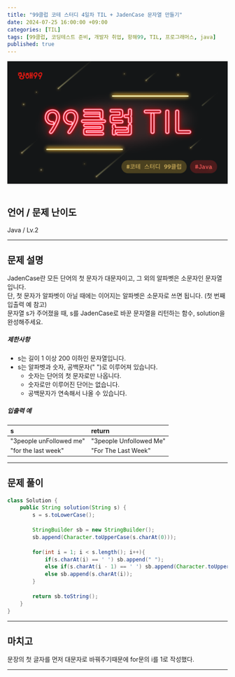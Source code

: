 ```yaml
---
title: "99클럽 코테 스터디 4일차 TIL + JadenCase 문자열 만들기"
date: 2024-07-25 16:00:00 +09:00
categories: [TIL]
tags: [99클럽, 코딩테스트 준비, 개발자 취업, 항해99, TIL, 프로그래머스, java]
published: true
---
```


![99club](/assets/img/java/til/99club_1.png)<br/><br/>

## **언어 / 문제 난이도** ##
Java / Lv.2

------

## **문제 설명** ##
JadenCase란 모든 단어의 첫 문자가 대문자이고, 그 외의 알파벳은 소문자인 문자열입니다.<br/>
단, 첫 문자가 알파벳이 아닐 때에는 이어지는 알파벳은 소문자로 쓰면 됩니다. (첫 번째 입출력 예 참고)<br/>
문자열 s가 주어졌을 때, s를 JadenCase로 바꾼 문자열을 리턴하는 함수, solution을 완성해주세요.

##### **제한사항**
- s는 길이 1 이상 200 이하인 문자열입니다.
- s는 알파벳과 숫자, 공백문자(" ")로 이루어져 있습니다.
  - 숫자는 단어의 첫 문자로만 나옵니다.
  - 숫자로만 이루어진 단어는 없습니다.
  - 공백문자가 연속해서 나올 수 있습니다.

##### **입출력 예**

| s   | return            |
|:----|:------------------|
| "3people unFollowed me"	   | "3people Unfollowed Me"         |
| "for the last week"   | "For The Last Week" |

------

## **문제 풀이** ##
~~~java
class Solution {
    public String solution(String s) {
        s = s.toLowerCase();

        StringBuilder sb = new StringBuilder();
        sb.append(Character.toUpperCase(s.charAt(0)));

        for(int i = 1; i < s.length(); i++){
            if(s.charAt(i) == ' ') sb.append(" ");
            else if(s.charAt(i - 1) == ' ') sb.append(Character.toUpperCase(s.charAt(i)));
            else sb.append(s.charAt(i));
        }

        return sb.toString();
    }
}
~~~
------

## **마치고** ##
문장의 첫 글자를 먼저 대문자로 바꿔주기때문에 for문의 i를 1로 작성했다.

------
